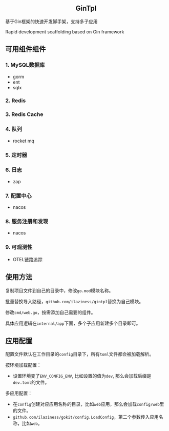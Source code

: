 ## <center>GinTpl</center>

基于Gin框架的快速开发脚手架，支持多子应用

Rapid development scaffolding based on Gin framework

## 可用组件组件

### 1. MySQL数据库
- gorm
- ent
- sqlx

### 2. Redis
### 3. Redis Cache
### 4. 队列
- rocket mq

### 5. 定时器
### 6. 日志
- zap

### 7. 配置中心
- nacos

### 8. 服务注册和发现
- nacos

### 9. 可观测性
- OTEL链路追踪

## 使用方法

复制项目文件到自己的目录中，修改`go.mod`模块名称。

批量替换导入路径，`github.com/ilaziness/gintpl`替换为自己模块。

修改`cmd/web.go`，按需添加自己需要的组件。

具体应用逻辑在`internal/app`下面，多个子应用新建多个目录即可。


## 应用配置

配置文件默认在工作目录的`config`目录下，所有`toml`文件都会被加载解析。

按环境加载配置：

- 设置环境变了`ENV_CONFIG_ENV`, 比如设置的值为`dev`, 那么会加载后缀是`dev.toml`的文件。

多应用配置：

- 在`config`创建对应应用名称的目录，比如`web`应用，那么会加载`config/web`里的文件。
- `github.com/ilaziness/gokit/config.LoadConfig`，第二个参数传入应用名称，比如`web`。

